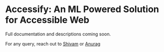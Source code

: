 # Accessify: An ML Powered Solution for Accessible Web

Full documentation and descriptions coming soon.

For any query, reach out to [Shivam](mailto:shivamsngh@hotmail.com) or [Anurag](mailto:anurag.bhd@gmail.com)